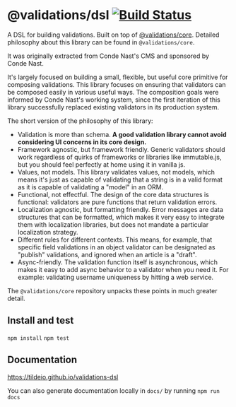# @validations/dsl [![Build Status](https://travis-ci.com/tildeio/validations-dsl.svg?token=gq3BNjgKU6A1RUgdMPPP&branch=master)](https://travis-ci.com/tildeio/validations-dsl)

A DSL for building validations. Built on top of [@validations/core](https://github.com/tildeio/validations-core). Detailed philosophy about this library can be found in `@validations/core`.

It was originally extracted from Conde Nast's CMS and sponsored by Conde Nast.

It's largely focused on building a small, flexible, but useful core primitive for composing validations. This library focuses on ensuring that validators can be composed easily in various useful ways. The composition goals were informed by Conde Nast's working system, since the first iteration of this library successfully replaced existing validators in its production system.

The short version of the philosophy of this library:

- Validation is more than schema. **A good validation library cannot avoid considering UI concerns in its core design.**
- Framework agnostic, but framework friendly. Generic validators should work regardless of quirks of frameworks or libraries like immutable.js, but you should feel perfectly at home using it in vanilla js.
- Values, not models. This library validates values, not models, which means it's just as capable of validating that a string is in a valid format as it is capable of validating a "model" in an ORM.
- Functional, not effectful. The design of the core data structures is functional: validators are pure functions that return validation errors. 
- Localization agnostic, but formatting friendly. Error messages are data structures that can be formatted, which makes it very easy to integrate them with localization libraries, but does not mandate a particular localization strategy.
- Different rules for different contexts. This means, for example, that specific field validations in an object validator can be designated as "publish" validations, and ignored when an article is a "draft".
- Async-friendly. The validation function itself is asynchronous, which makes it easy to add async behavior to a validator when you need it. For example: validating username uniqueness by hitting a web service.

The `@validations/core` repository unpacks these points in much greater detail.

## Install and test

`npm install`
`npm test`

## Documentation

https://tildeio.github.io/validations-dsl

You can also generate documentation locally in `docs/` by running `npm run docs`
